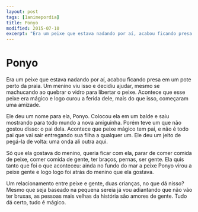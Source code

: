 ```yaml
---
layout: post
tags: [1animepordia]
title: Ponyo
modified: 2015-07-10
excerpt: "Era um peixe que estava nadando por aí, acabou ficando presa em um pote perto da praia. Um menino viu isso e decidiu ajudar, mesmo se machucando ao quebrar o vidro para libertar o peixe. Acontece que esse peixe era mágico e logo curou a ferida dele, mais do que isso, começaram uma amizade."
---
```


Ponyo
=====

Era um peixe que estava nadando por aí, acabou ficando presa em um pote
perto da praia. Um menino viu isso e decidiu ajudar, mesmo se machucando
ao quebrar o vidro para libertar o peixe. Acontece que esse peixe era
mágico e logo curou a ferida dele, mais do que isso, começaram uma
amizade.

Ele deu um nome para ela, Ponyo. Colocou ela em um balde e saiu
mostrando para todo mundo a nova amiguinha. Porém teve um que não gostou
disso: o pai dela. Acontece que peixe mágico tem pai, e não é todo pai
que vai sair entregando sua filha a qualquer um. Ele deu um jeito de
pegá-la de volta: uma onda ali outra aqui.

Só que ela gostava do menino, queria ficar com ela, parar de comer
comida de peixe, comer comida de gente, ter braços, pernas, ser gente.
Ela quis tanto que foi o que aconteceu: ainda no fundo do mar a peixe
Ponyo virou a peixe gente e logo logo foi atrás do menino que ela
gostava.

Um relacionamento entre peixe e gente, duas crianças, no que dá nisso?
Mesmo que seja baseado na pequena sereia já vou adiantando que não vão
ter bruxas, as pessoas mais velhas da história são amores de gente. Tudo
dá certo, tudo é mágico.


